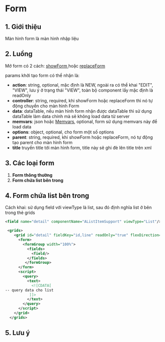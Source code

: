 # Form

## 1. Giới thiệu

Màn hình form là màn hình nhập liệu

## 2. Luồng

Mở form có 2 cách: [showForm ](../builder/phuong-thuc/showform.md)hoặc [replaceForm](../builder/phuong-thuc/replaceform.md)

params khởi tạo form có thể nhận là:

* **action**: string, optional, mặc định là NEW, ngoài ra có thể khai "EDIT", "VIEW", lưu ý ở trạng thái "VIEW", toàn bộ component lấy mặc định là readOnly
* **controller**: string, required, khi showForm hoặc replaceForm thì nó tự động chuyển cho màn hình Form
* **data**: dataTable, nếu màn hình form nhận được dataTable thì sử dụng dataTable làm data chính mà sẽ không load data từ server
* **memvars**: json hoặc [Memvars](../class/memvars.md), optional, form sử dụng memvars này để load data
* **options**: object, optional, cho form một số options
* **parent**: string, required, khi showForm hoặc replaceForm, nó tự động tạo parent cho màn hình form
* **title** truyền title tới màn hình form, title này sẽ ghi đè lên title trên xml

## 3. Các loại form&#x20;

1. **Form thông thường**
2. **Form chứa  list bên trong**

## 4. Form chứa list bên trong

Cách khai: sử dụng field với viewType là list, sau đó định nghĩa list ở bên trong thẻ grids

```xml
<field name="detail" componentName="AListItemSupport" viewType="List"/>
```

```xml
 <grids>
    <grid id="detail" fieldKey="id,line" readOnly="true" flexDirection="row">
      <form>
        <formGroup width="100%">
          <fields>
            <field/>
          </fields> 
         </formGroup>
      </form>
      <script>
        <query>
          <text>
            <![CDATA[   
-- query data cho list            
           ]]>
          </text>
        </query>
      </script>
    </grid>
  </grids>
```

## 5. Lưu ý
